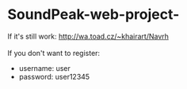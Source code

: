 # SoundPeak-web-project-
If it's still work: http://wa.toad.cz/~khairart/Navrh</br></br>
If you don't want to register:</br>
- username: user
- password: user12345
